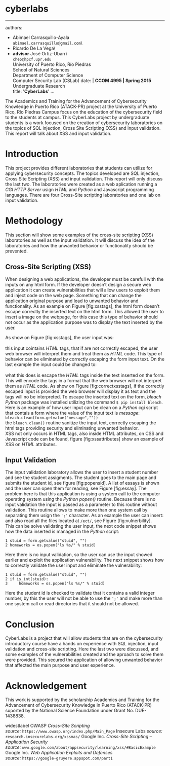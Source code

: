 # cyberlabs

---
authors:
-   Abimael Carrasquillo-Ayala\
    `abimael.carrasquillo@gmail.com`\
- Ricardo De La Vega\
- **advisor**
    José Ortiz-Ubarri\
    `cheo@hpcf.upr.edu`\
    University of Puerto Rico, Río Piedras\
    School of Natural Sciences\
    Department of Computer Science\
    Computer Security Lab (CSLab)
date: |
    **CCOM 4995 | Spring 2015**\
    Undergraduate Research\
title: '**CyberLabs**'
...

The Academics and Training for the Advancement of Cybersecurity
Knowledge in Puerto Rico (ATACK-PR) project at the University of Puerto
Rico, Río Piedras Campus focus on the education of the cybersecurity
field to the students at campus. This CyberLabs project by undergraduate
students is a work focused on the creation of cybersecurity laboratories
on the topics of SQL injection, Cross Site Scripting (XSS) and input
validation. This report will talk about XSS and input validation.

Introduction
============

This project provides different laboratories that students can utilize
for applying cybersecurity concepts. The topics developed are SQL
injection, Cross Site Scripting (XSS) and input validation. This report
will only discuss the last two. The laboratories were created as a web
aplication running a *CGI HTTP Server* usign *HTML* and *Python* and
Javascript programming languages. There are four Cross-Site scripting
laboratories and one lab on input validation.

Methodology
===========

This section will show some examples of the cross-site scripting (XSS)
laboratories as well as the input validation. It will discuss the idea
of the laboratories and how the unwanted behavior or functionality
should be prevented.

Cross-Site Scripting (XSS)
--------------------------

When designing a web applications, the developer must be carefull with
the inputs on any html form. If the developer doesn’t design a secure
web application it can create vulnerabilities that will allow users to
exploit them and inject code on the web page. Something that can change
the application original purpose and lead to unwanted behavior and
functionality. As an example on Figure \[fig:xsstags\], the html form
doesn’t escape correctly the inserted text on the html form. This
allowed the user to insert a image on the webpage, for this case this
type of behavior should not occur as the application purpose was to
display the text inserted by the user.

As show on Figure \[fig:xsstags\], the user input was:\
\
this input cointains *HTML* tags, that if are not correctly escaped, the
user web browser will interpret them and treat them as *HTML* code. This
type of behavior can be eliminated by correctly escaping the form input
text. On the last example the input could be changed to:\
\
what this does is escape the *HTML* tags inside the text inserted on the
form. This will encode the tags in a format that the web browser will
not interpret them as *HTML* code. As show on Figure
\[fig:correctxsstags\], if the correctly escaped input is provided the
web browser will display it as text and the tags will no be interpreted.
To escape the inserted text on the form, *bleach* *Python* package was
installed utilizing the command `$ pip install bleach`. Here is an
example of how user input can be clean on a *Python* cgi script that
contais a form where the value of the input text is *message*:\
`bleach.clean(form.getvalue("message",""))`\
the `bleach.clean()` routine sanitize the input text, correctly escaping
the html tags providing security and eliminating unwanted behavior.\
XSS not only occurs in HTML tags, also inside HTML attributes, on CSS
and Javascript code can be found, figure \[fig:xssattributes\] show an
example of XSS on *HTML* attributes.

Input Validation
----------------

The input validation laboratory allows the user to insert a student
number and see the student assigments. The student goes to the main page
and submits the student id, see figure \[fig:popensid\]. A list of
essays is shown and the user can open them for reading, see Figure
\[fig:essay\]. The problem here is that this application is using a
system call to the computer operating system using the *Python*
*popen()* routine. Because there is no input validation the input is
passed as a parameter to this routine without validation. This routine
allows to make more than one system call by separating them usign the
`';'` character. As an example the user can insert: and also read all
the files located at `/ect/`, see Figure \[fig:vulnerbility\].\
This can be solve validating the user input, the next code snippet shows
how the data inserted is managed in the *Python* script:

    1 stuid = form.getvalue("stuid", "")
    2 homeworks = os.popen("ls %s/" % stuid)

Here there is no input validation, so the user can use the input showed
earlier and exploit the application vulnerability. The next snippet
shows how to correctly validate the user input and eliminate the
vulnerability:

    1 stuid = form.getvalue("stuid", "")
    2 if is_int(stuid):
    3     homeworks = os.popen("ls %s/" % stuid)

Here the student id is checked to validate that it contains a valid
integer number, by this the user will not be able to use the `';'` and
make more than one system call or read directories that it should not be
allowed.

Conclusion
==========

CyberLabs is a project that will allow students that are on the
cybersecurity introductory course have a hands on experience with SQL
injection, input validation and cross-site scripting. Here the last two
were discussed, and some examples of the vulnerabilities created and the
aproach to solve them were provided. This secured the application of
allowing unwanted behavior that affected the main purpose and user
experience.

Acknowledgement
===============

This work is supported by the scholarship Academics and Training for the
Advancement of Cybersecurity Knowledge in Puerto Rico (ATACK-PR)
suported by the National Science Foundation under Grant No. DUE-1438838.

<span>widestlabel</span> OWASP *Cross-Site Scripting*\
*source:* `https://www.owasp.org/index.php/Main_Page` Insecure Labs
*source:* `research.insecurelabs.org/xssmas/` Google Inc. *Cross-Site
Scripting – Application Security*\
*source:* `www.google.com/about/appsecurity/learning/xss/#BasicExample`
Google Inc. *Web Application Exploits and Defenses*\
*source:* `https://google-gruyere.appspot.com/part1`


